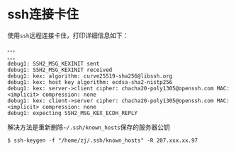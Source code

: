 
# ssh连接卡住

使用`ssh`远程连接卡住，打印详细信息如下：

```
。。。
。。。
debug1: SSH2_MSG_KEXINIT sent
debug1: SSH2_MSG_KEXINIT received
debug1: kex: algorithm: curve25519-sha256@libssh.org
debug1: kex: host key algorithm: ecdsa-sha2-nistp256
debug1: kex: server->client cipher: chacha20-poly1305@openssh.com MAC: <implicit> compression: none
debug1: kex: client->server cipher: chacha20-poly1305@openssh.com MAC: <implicit> compression: none
debug1: expecting SSH2_MSG_KEX_ECDH_REPLY
```

解决方法是重新删除`~/.ssh/known_hosts`保存的服务器公钥

```
$ ssh-keygen -f "/home/zj/.ssh/known_hosts" -R 207.xxx.xx.97
```